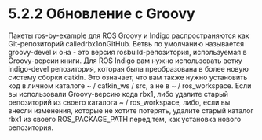# 5.2.2 Обновление с Groovy

Пакеты ros-by-example для ROS Groovy и Indigo распространяются как Git-репозиторий calledrbx1onGitHub. Ветвь по умолчанию называется groovy-devel и она - это версия rosbuild-репозитория, используемая в Groovy-версии книги. Для ROS Indigo вам нужно использовать ветку indigo-devel репозитория, которая была преобразована в более новую систему сборки catkin. Это означает, что вам также нужно установить код в личном каталоге ~ / catkin\_ws / src, а не в ~ / ros\_workspace. Если вы использовали Groovy-версию кода rbx1, либо удалите старый репозиторий из своего каталога ~ / ros\_workspace, либо, если вы внесли изменения, которые не хотите потерять, удалите старый каталог rbx1 из своего ROS\_PACKAGE\_PATH перед тем, как установка нового репозитория. 

